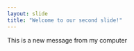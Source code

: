 ```yaml
---
layout: slide
title: "Welcome to our second slide!"
---
```


This is a new message from my computer
